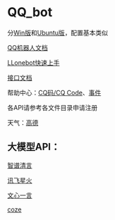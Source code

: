 # QQ_bot
 
分[Win版](https://github.com/kking315/QQ_bot/blob/main/QQ_bot(win).md)和[Ubuntu版](https://github.com/kking315/QQ_bot/blob/main/QQ_bot(Ubuntu).md)，配置基本类似

[QQ机器人文档](https://bot.q.qq.com/wiki/develop/api-v2/openapi/emoji/model.html#EmojiType)

[LLonebot快速上手](https://llob.napneko.com/zh-CN/develop/quick-start)

[接口文档](https://apifox.com/apidoc/shared-a7b7a53c-8b85-4885-8573-103cfffb75ac/doc-5341902)

帮助中心：[CQ码/CQ Code](https://docs.go-cqhttp.org/cqcode)、[事件](https://docs.go-cqhttp.org/event)

各API请参考各文件目录申请注册

天气：[高德]()

## 大模型API：

[智谱清言]()

[讯飞星火](https://github.com/noSugarK/QQ_bot/blob/main/%E8%AE%AF%E9%A3%9E%E6%98%9F%E7%81%AB/%E6%98%9F%E7%81%ABAPI%E6%B3%A8%E5%86%8C%E4%B8%8E%E4%BD%BF%E7%94%A8.md)

[文心一言]()

[coze]()
